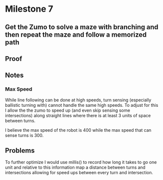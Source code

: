 # Milestone 7
## Get the Zumo to solve a maze with branching and then repeat the maze and follow a memorized path

## Proof


## Notes
### Max Speed
While line following can be done at high speeds, turn sensing (especially ballistic turning with) cannot handle the same high speeds. To adjust for this I allow the the zumo to speed up (and even skip sensing some intersections) along straight lines where there is at least 3 units of space between turns. 

I believe the max speed of the robot is 400 while the max speed that can sense turns is 300.

## Problems
To further optimize I would use millis() to record how long it takes to go one unit and relative to this information map a distance between turns and intersections allowing for speed ups between every turn and intersection.
